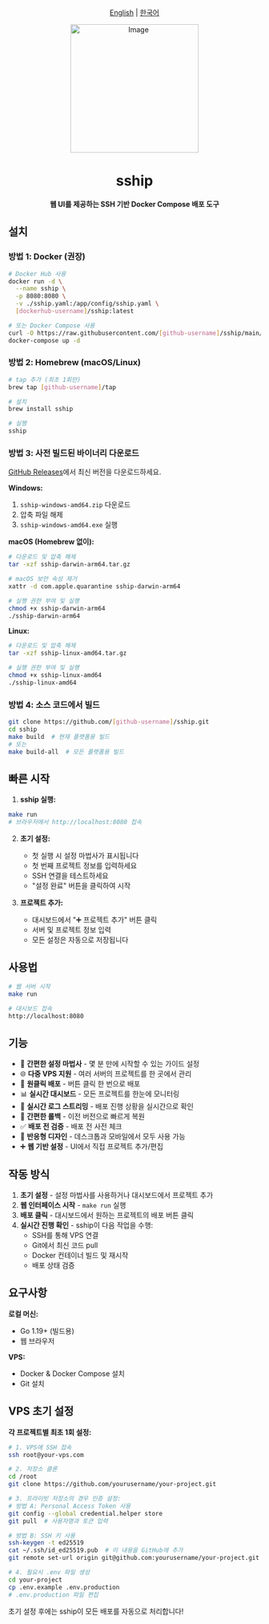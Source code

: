 <div align="center">

[English](README.md) | [한국어](README-ko.md)

  <img width="256" height="256" alt="Image" src="https://github.com/user-attachments/assets/a7d5ec9f-b2b5-4647-b6fe-d66c088ece6e" />
  
  # sship
  
  **웹 UI를 제공하는 SSH 기반 Docker Compose 배포 도구**
  <br>
</div>

## 설치

### 방법 1: Docker (권장)

```bash
# Docker Hub 사용
docker run -d \
  --name sship \
  -p 8080:8080 \
  -v ./sship.yaml:/app/config/sship.yaml \
  [dockerhub-username]/sship:latest

# 또는 Docker Compose 사용
curl -O https://raw.githubusercontent.com/[github-username]/sship/main/docker-compose.yml
docker-compose up -d
```

### 방법 2: Homebrew (macOS/Linux)

```bash
# tap 추가 (최초 1회만)
brew tap [github-username]/tap

# 설치
brew install sship

# 실행
sship
```

### 방법 3: 사전 빌드된 바이너리 다운로드

[GitHub Releases](https://github.com/[github-username]/sship/releases/latest)에서 최신 버전을 다운로드하세요.

**Windows:**
1. `sship-windows-amd64.zip` 다운로드
2. 압축 파일 해제
3. `sship-windows-amd64.exe` 실행

**macOS (Homebrew 없이):**
```bash
# 다운로드 및 압축 해제
tar -xzf sship-darwin-arm64.tar.gz

# macOS 보안 속성 제거
xattr -d com.apple.quarantine sship-darwin-arm64

# 실행 권한 부여 및 실행
chmod +x sship-darwin-arm64
./sship-darwin-arm64
```

**Linux:**
```bash
# 다운로드 및 압축 해제
tar -xzf sship-linux-amd64.tar.gz

# 실행 권한 부여 및 실행
chmod +x sship-linux-amd64
./sship-linux-amd64
```

### 방법 4: 소스 코드에서 빌드

```bash
git clone https://github.com/[github-username]/sship.git
cd sship
make build  # 현재 플랫폼용 빌드
# 또는
make build-all  # 모든 플랫폼용 빌드
```

## 빠른 시작

1. **sship 실행:**
```bash
make run
# 브라우저에서 http://localhost:8080 접속
```

2. **초기 설정:**
   - 첫 실행 시 설정 마법사가 표시됩니다
   - 첫 번째 프로젝트 정보를 입력하세요
   - SSH 연결을 테스트하세요
   - "설정 완료" 버튼을 클릭하여 시작

3. **프로젝트 추가:**
   - 대시보드에서 "➕ 프로젝트 추가" 버튼 클릭
   - 서버 및 프로젝트 정보 입력
   - 모든 설정은 자동으로 저장됩니다

## 사용법

```bash
# 웹 서버 시작
make run

# 대시보드 접속
http://localhost:8080
```

## 기능

- 🎯 **간편한 설정 마법사** - 몇 분 만에 시작할 수 있는 가이드 설정
- 🌐 **다중 VPS 지원** - 여러 서버의 프로젝트를 한 곳에서 관리
- 🚀 **원클릭 배포** - 버튼 클릭 한 번으로 배포
- 📊 **실시간 대시보드** - 모든 프로젝트를 한눈에 모니터링
- 📜 **실시간 로그 스트리밍** - 배포 진행 상황을 실시간으로 확인
- 🔄 **간편한 롤백** - 이전 버전으로 빠르게 복원
- ✅ **배포 전 검증** - 배포 전 사전 체크
- 📱 **반응형 디자인** - 데스크톱과 모바일에서 모두 사용 가능
- ➕ **웹 기반 설정** - UI에서 직접 프로젝트 추가/편집

## 작동 방식

1. **초기 설정** - 설정 마법사를 사용하거나 대시보드에서 프로젝트 추가
2. **웹 인터페이스 시작** - `make run` 실행
3. **배포 클릭** - 대시보드에서 원하는 프로젝트의 배포 버튼 클릭
4. **실시간 진행 확인** - sship이 다음 작업을 수행:
   - SSH를 통해 VPS 연결
   - Git에서 최신 코드 pull
   - Docker 컨테이너 빌드 및 재시작
   - 배포 상태 검증

## 요구사항

**로컬 머신:**
- Go 1.19+ (빌드용)
- 웹 브라우저

**VPS:**
- Docker & Docker Compose 설치
- Git 설치

## VPS 초기 설정

**각 프로젝트별 최초 1회 설정:**

```bash
# 1. VPS에 SSH 접속
ssh root@your-vps.com

# 2. 저장소 클론
cd /root
git clone https://github.com/yourusername/your-project.git

# 3. 프라이빗 저장소의 경우 인증 설정:
# 방법 A: Personal Access Token 사용
git config --global credential.helper store
git pull  # 사용자명과 토큰 입력

# 방법 B: SSH 키 사용
ssh-keygen -t ed25519
cat ~/.ssh/id_ed25519.pub  # 이 내용을 GitHub에 추가
git remote set-url origin git@github.com:yourusername/your-project.git

# 4. 필요시 .env 파일 생성
cd your-project
cp .env.example .env.production
# .env.production 파일 편집
```

초기 설정 후에는 sship이 모든 배포를 자동으로 처리합니다!